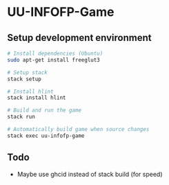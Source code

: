 # UU-INFOFP-Game

## Setup development environment

```sh
# Install dependencies (Ubuntu)
sudo apt-get install freeglut3

# Setup stack
stack setup

# Install hlint
stack install hlint

# Build and run the game
stack run

# Automatically build game when source changes
stack exec uu-infofp-game
```

## Todo

- Maybe use ghcid instead of stack build (for speed)
